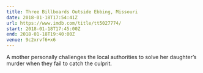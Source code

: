 ```yaml
---
title: Three Billboards Outside Ebbing, Missouri
date: 2018-01-18T17:54:41Z
url: https://www.imdb.com/title/tt5027774/
start: 2018-01-18T17:45:00Z
end: 2018-01-18T19:40:00Z
venue: 9c2xrvf6+x6
---
```

A mother personally challenges the local authorities to solve her daughter’s murder when they fail to catch the culprit.
